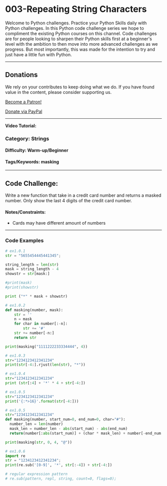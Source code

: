 # **003-Repeating String Characters**

Welcome to Python challenges. Practice your Python Skills daily with Python challenges. In this Python code challenge series we hope to compliment the existing Python courses on this channel. Code challenges are for people looking to sharpen their Python skills first at a beginner's level with the ambition to then move into more advanced challenges as we progress. But most importantly, this was made for the intention to try and just have a little fun with Python.

---
## Donations
We rely on your contributes to keep doing what we do. If you have found value in the content, please consider supporting us.

<a href="https://www.patreon.com/bePatron?u=69834971" data-patreon-widget-type="become-patron-button">Become a Patron!</a>

<a href="https://www.paypal.com/donate?hosted_button_id=W55GVT4UPXPYE" 
target="_blank">
Donate via PayPal
</a>

---

**Video Tutorial:** 

### **Category:** Strings
#### **Difficulty:** Warm-up/Beginner
#### **Tags/Keywords:** masking
---
## **Code Challenge:**
Write a new function that take in a credit card number and returns a masked number. Only show the last 4 digits of the credit card number.

#### **Notes/Constraints:**
- Cards may have different amount of numbers

----

### Code Examples

```python
# ex1.0.1
str = "5655454445441345";

string_length = len(str)
mask = string_length - 4
showstr = str[mask:]

#print(mask)
#print(showstr)

print ("*" * mask + showstr)
```

```python
# ex1.0.2
def masking(number, mask):
    str = ''
    n = mask
    for char in number[:-n]:
        str += '#'
    str += number[-n:]
    return str

print(masking("1111222233334444", 4))
```

```python
# ex1.0.3
str="1234123412341234"
print(str[-4:].rjust(len(str), "*"))
```

```python
# ex1.0.4
str="1234123412341234"
print (str[:4] + '*' * 4 + str[-4:])
```

```python
# ex1.0.5
str="1234123412341234"
print('{:*>16}'.format(str[-4:]))
```

```python
# ex1.0.5
str="1234123412341234"
def masking(number, start_num=0, end_num=0, char="#"):
  number_len = len(number)
  mask_len = number_len - abs(start_num) - abs(end_num)
  return(number[:abs(start_num)] + (char * mask_len) + number[-end_num:])

print(masking(str, 0, 4, "@"))
```

```python
# ex1.0.6
import re
str = "1234123412341234";
print(re.sub('[0-9]', '*', str[:-4]) + str[-4:])

# regular expression pattern
# re.sub(pattern, repl, string, count=0, flags=0);
```